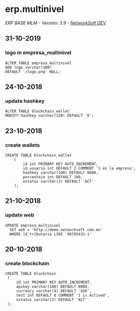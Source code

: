 erp.multinivel 
=
_ERP BASE MLM - Versión: 3.9 - 
[NetworkSoft DEV](http://network-soft.com)_

31-10-2019
-
### logo in empresa_multinivel
```mysql
ALTER TABLE empresa_multinivel 
ADD logo varchar(100) 
DEFAULT '/logo.png' NULL;
```

24-10-2018
-
### update hashkey
```mysql
ALTER TABLE blockchain_wallet 
MODIFY hashkey varchar(120) DEFAULT '0';
```

23-10-2018
-
### create wallets

```mysql
CREATE TABLE blockchain_wallet
    (
        id int PRIMARY KEY AUTO_INCREMENT,
        id_usuario int DEFAULT 2 COMMENT '1 es la empresa',
        hashkey varchar(100) DEFAULT 0000,
        porcentaje int DEFAULT 100,
        estatus varchar(3) DEFAULT 'ACT'
    );
```

21-10-2018
-  
### update web
```mysql
UPDATE empresa_multinivel
  SET web = 'http://demo.networksoft.com.mx' 
  WHERE id_tributaria LIKE '98765432-1'
 ```
20-10-2018
-
### create blockchain
```mysql
CREATE TABLE blockchain
 (
     id int PRIMARY KEY AUTO_INCREMENT,
     apikey varchar(100) DEFAULT 0000,
     currency varchar(4) DEFAULT 'USD',
     test int DEFAULT 0 COMMENT '1 is Actived',
     estatus varchar(3) DEFAULT 'ACT'
 );
```
